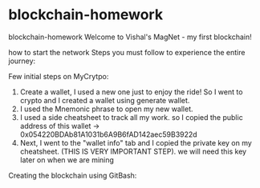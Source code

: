 # blockchain-homework
blockchain-homework
Welcome to Vishal's MagNet - my first blockchain! 

 how to start the network
 Steps you must follow to experience the entire journey: 

Few initial steps on MyCrytpo: 
 1. Create a wallet, I used a new one just to enjoy the ride! So I went to crypto and I created a wallet using generate wallet. 
 2. I used the Mnemonic phrase to open my new wallet. 
 3. I used a side cheatsheet to track all my work. so I copied the public address of this wallet -> 0x054220BDAb81A1031b6A9B6fAD142aec59B3922d
 4. Next, I went to the "wallet info" tab and I copied the private key on my cheatsheet. (THIS IS VERY IMPORTANT STEP). we will need this key later on when we are mining

Creating the blockchain using GitBash:

 
 
 
